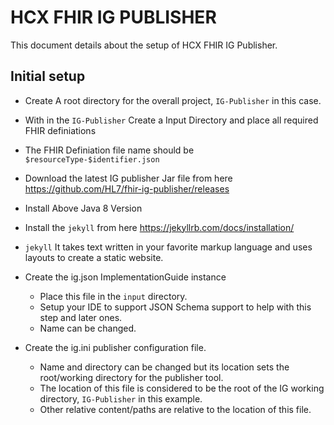 # HCX FHIR IG PUBLISHER

This document details about the setup of HCX FHIR IG Publisher.

## Initial setup
* Create A root directory for the overall project, `IG-Publisher` in this case.
* With in the `IG-Publisher` Create a Input Directory and place all required FHIR definiations 

* The FHIR Definiation file name should be `$resourceType-$identifier.json`

* Download the latest IG publisher Jar file from here
     https://github.com/HL7/fhir-ig-publisher/releases

* Install Above Java 8 Version

* Install the `jekyll` from here  https://jekyllrb.com/docs/installation/

* `jekyll` It takes text written in your favorite markup language and uses layouts to create a static website.

* Create the ig.json ImplementationGuide instance
  * Place this file in the `input` directory.
  * Setup your IDE to support JSON Schema support to help with this step and later ones.
  * Name can be changed.

* Create the ig.ini publisher configuration file.
  * Name and directory can be changed but its location sets the root/working directory for the publisher tool.
  * The location of this file is considered to be the root of the IG working directory, `IG-Publisher` in this example.
  * Other relative content/paths are relative to the location of this file.  


